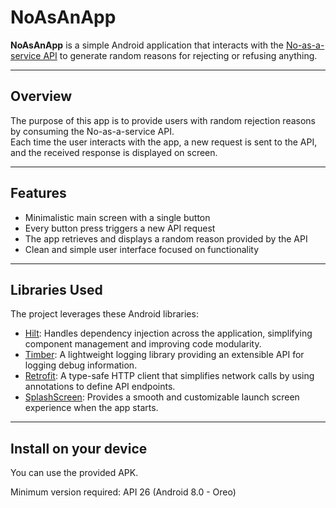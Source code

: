 # NoAsAnApp

**NoAsAnApp** is a simple Android application that interacts with the [No-as-a-service API](https://github.com/hotheadhacker/no-as-a-service) to generate random reasons for rejecting or refusing anything.

---

## Overview

The purpose of this app is to provide users with random rejection reasons by consuming the No-as-a-service API.  
Each time the user interacts with the app, a new request is sent to the API, and the received response is displayed on screen.

---

## Features

- Minimalistic main screen with a single button
- Every button press triggers a new API request
- The app retrieves and displays a random reason provided by the API
- Clean and simple user interface focused on functionality

---

## Libraries Used

The project leverages these Android libraries:

- [Hilt](https://developer.android.com/training/dependency-injection/hilt-android): Handles dependency injection across the application, simplifying component management and improving code modularity.
- [Timber](https://github.com/JakeWharton/timber): A lightweight logging library providing an extensible API for logging debug information.
- [Retrofit](https://square.github.io/retrofit/): A type-safe HTTP client that simplifies network calls by using annotations to define API endpoints.
- [SplashScreen](https://developer.android.com/develop/ui/views/launch/splash-screen): Provides a smooth and customizable launch screen experience when the app starts.

---

## Install on your device
You can use the provided APK.

Minimum version required: API 26 (Android 8.0 - Oreo)